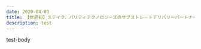 ```yaml
---
date: 2020-04-03
title: 【世界初】ステイク、パリティテクノロジーズのサブストレートデリバリーパートナーに認定
description: test
---
```

test-body